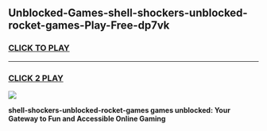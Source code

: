 
## Unblocked-Games-shell-shockers-unblocked-rocket-games-Play-Free-dp7vk
<h3>
<a href="https://premium76.site?title=shell-shockers-unblocked-rocket-games&ref=23A">CLICK TO PLAY</a></h3>
<hr>

<h3>
<a href="https://premium76.site?title=shell-shockers-unblocked-rocket-games&ref=23A">CLICK 2 PLAY</a>
  
</h3>

<a href="https://premium76.site?title=shell-shockers-unblocked-rocket-games&ref=23A"><img src="https://clearcache.store/games.png"></a>


**shell-shockers-unblocked-rocket-games games unblocked: Your Gateway to Fun and Accessible Online Gaming**

